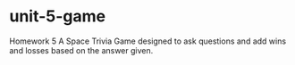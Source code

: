 # unit-5-game
Homework 5
A Space Trivia Game designed to ask questions and add wins and losses based on the answer given.
